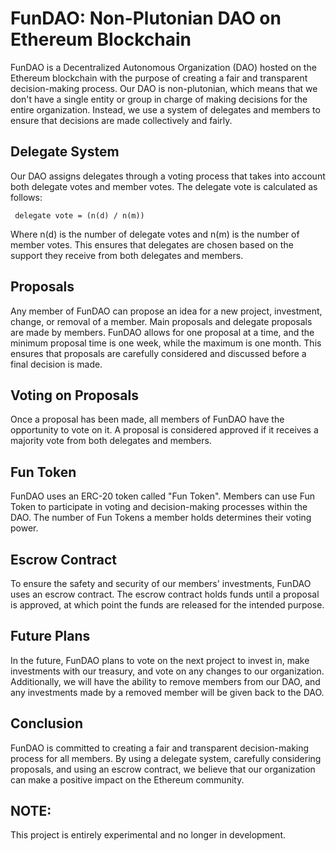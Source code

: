 # FunDAO: Non-Plutonian DAO on Ethereum Blockchain
FunDAO is a Decentralized Autonomous Organization (DAO) hosted on the Ethereum blockchain with the purpose of creating a fair and transparent decision-making process. Our DAO is non-plutonian, which means that we don't have a single entity or group in charge of making decisions for the entire organization. Instead, we use a system of delegates and members to ensure that decisions are made collectively and fairly.

## Delegate System
Our DAO assigns delegates through a voting process that takes into account both delegate votes and member votes. The delegate vote is calculated as follows:

```code
 delegate vote = (n(d) / n(m))
```
Where n(d) is the number of delegate votes and n(m) is the number of member votes. This ensures that delegates are chosen based on the support they receive from both delegates and members.

## Proposals
Any member of FunDAO can propose an idea for a new project, investment, change, or removal of a member. Main proposals and delegate proposals are made by members. FunDAO allows for one proposal at a time, and the minimum proposal time is one week, while the maximum is one month. This ensures that proposals are carefully considered and discussed before a final decision is made.

## Voting on Proposals
Once a proposal has been made, all members of FunDAO have the opportunity to vote on it. A proposal is considered approved if it receives a majority vote from both delegates and members.

## Fun Token
FunDAO uses an ERC-20 token called "Fun Token". Members can use Fun Token to participate in voting and decision-making processes within the DAO. The number of Fun Tokens a member holds determines their voting power.

## Escrow Contract
To ensure the safety and security of our members' investments, FunDAO uses an escrow contract. The escrow contract holds funds until a proposal is approved, at which point the funds are released for the intended purpose.

## Future Plans
In the future, FunDAO plans to vote on the next project to invest in, make investments with our treasury, and vote on any changes to our organization. Additionally, we will have the ability to remove members from our DAO, and any investments made by a removed member will be given back to the DAO.

## Conclusion
FunDAO is committed to creating a fair and transparent decision-making process for all members. By using a delegate system, carefully considering proposals, and using an escrow contract, we believe that our organization can make a positive impact on the Ethereum community.

## NOTE:
This project is entirely experimental and no longer in development.

